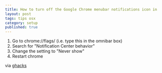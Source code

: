```yaml
---
title: How to turn off the Google Chrome menubar notifications icon in Mac OS X 
layout: post
tags: tips osx
category: setup
published: true
---
```



1. Go to chrome://flags/ (i.e. type this in the omnibar box)
2. Search for "Notification Center behavior"
3. Change the setting to "Never show"
4. Restart chrome

via [ghacks](http://www.ghacks.net/2013/04/22/turn-off-google-chromes-chrome-notifications-icon-in-windows/)

